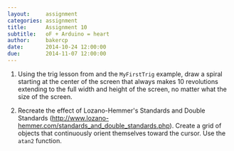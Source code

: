 ```yaml
---
layout:     assignment
categories: assignment
title:      Assignment 10
subtitle:   oF + Arduino = heart
author:     bakercp
date:       2014-10-24 12:00:00
due:        2014-11-07 12:00:00
---
```


1. Using the trig lesson from and the `MyFirstTrig` example, draw a spiral starting at the center of the screen that always makes 10 revolutions extending to the full width and height of the screen, no matter what the size of the screen.

1. Recreate the effect of Lozano-Hemmer's Standards and Double Standards (http://www.lozano-hemmer.com/standards_and_double_standards.php).  Create a grid of objects that continuously orient themselves toward the cursor.  Use the `atan2` function.